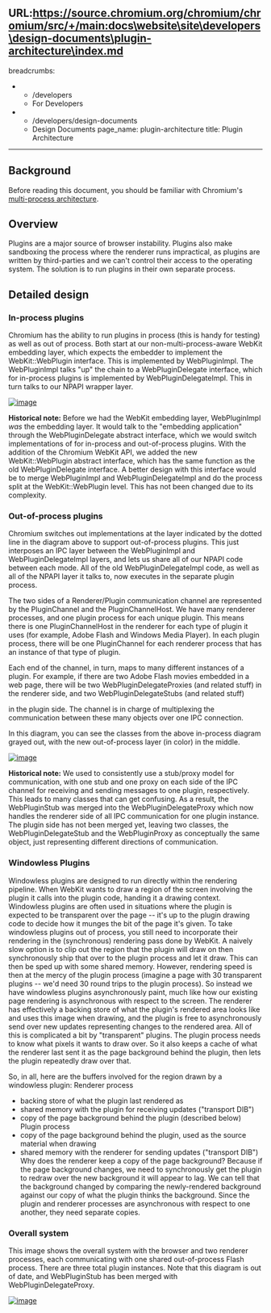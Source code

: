 URL:https://source.chromium.org/chromium/chromium/src/+/main:docs\website\site\developers\design-documents\plugin-architecture\index.md
---
breadcrumbs:
- - /developers
  - For Developers
- - /developers/design-documents
  - Design Documents
page_name: plugin-architecture
title: Plugin Architecture
---

## Background

Before reading this document, you should be familiar with Chromium's
[multi-process
architecture](/developers/design-documents/multi-process-architecture).

## Overview

Plugins are a major source of browser instability. Plugins also make sandboxing
the process where the renderer runs impractical, as plugins are written by
third-parties and we can't control their access to the operating system. The
solution is to run plugins in their own separate process.

## Detailed design

### In-process plugins

Chromium has the ability to run plugins in process (this is handy for testing)
as well as out of process. Both start at our non-multi-process-aware WebKit
embedding layer, which expects the embedder to implement the WebKit::WebPlugin
interface. This is implemented by WebPluginImpl. The WebPluginImpl talks "up"
the chain to a WebPluginDelegate interface, which for in-process plugins is
implemented by WebPluginDelegateImpl. This in turn talks to our NPAPI wrapper
layer.

[<img alt="image"
src="/developers/design-documents/plugin-architecture/in_process_plugins.png">](/developers/design-documents/plugin-architecture/in_process_plugins.png)

**Historical note:** Before we had the WebKit embedding layer, WebPluginImpl
*was* the embedding layer. It would talk to the "embedding application" through
the WebPluginDelegate abstract interface, which we would switch implementations
of for in-process and out-of-process plugins. With the addition of the Chromium
WebKit API, we added the new WebKit::WebPlugin abstract interface, which has the
same function as the old WebPluginDelegate interface. A better design with this
interface would be to merge WebPluginImpl and WebPluginDelegateImpl and do the
process split at the WebKit::WebPlugin level. This has not been changed due to
its complexity.

### Out-of-process plugins

Chromium switches out implementations at the layer indicated by the dotted line
in the diagram above to support out-of-process plugins. This just interposes an
IPC layer between the WebPluginImpl and WebPluginDelegateImpl layers, and lets
us share all of our NPAPI code between each mode. All of the old
WebPluginDelegateImpl code, as well as all of the NPAPI layer it talks to, now
executes in the separate plugin process.

The two sides of a Renderer/Plugin communication channel are represented by the
PluginChannel and the PluginChannelHost. We have many renderer processes, and
one plugin process for each unique plugin. This means there is one
PluginChannelHost in the renderer for each type of plugin it uses (for example,
Adobe Flash and Windows Media Player). In each plugin process, there will be one
PluginChannel for each renderer process that has an instance of that type of
plugin.

Each end of the channel, in turn, maps to many different instances of a plugin.
For example, if there are two Adobe Flash movies embedded in a web page, there
will be two WebPluginDelegateProxies (and related stuff) in the renderer side,
and two WebPluginDelegateStubs (and related stuff)

in the plugin side. The channel is in charge of multiplexing the communication
between these many objects over one IPC connection.

In this diagram, you can see the classes from the above in-process diagram
grayed out, with the new out-of-process layer (in color) in the middle.

[<img alt="image"
src="/developers/design-documents/plugin-architecture/out_of_process_plugins.png">](/developers/design-documents/plugin-architecture/out_of_process_plugins.png)

**Historical note:** We used to consistently use a stub/proxy model for
communication, with one stub and one proxy on each side of the IPC channel for
receiving and sending messages to one plugin, respectively. This leads to many
classes that can get confusing. As a result, the WebPluginStub was merged into
the WebPluginDelegateProxy which now handles the renderer side of all IPC
communication for one plugin instance. The plugin side has not been merged yet,
leaving two classes, the WebPluginDelegateStub and the WebPluginProxy as
conceptually the same object, just representing different directions of
communication.

### Windowless Plugins

Windowless plugins are designed to run directly within the rendering pipeline.
When WebKit wants to draw a region of the screen involving the plugin it calls
into the plugin code, handing it a drawing context. Windowless plugins are often
used in situations where the plugin is expected to be transparent over the page
-- it's up to the plugin drawing code to decide how it munges the bit of the
page it's given.
To take windowless plugins out of process, you still need to incorporate their
rendering in the (synchronous) rendering pass done by WebKit. A naively slow
option is to clip out the region that the plugin will draw on then synchronously
ship that over to the plugin process and let it draw. This can then be sped up
with some shared memory.
However, rendering speed is then at the mercy of the plugin process (imagine a
page with 30 transparent plugins -- we'd need 30 round trips to the plugin
process). So instead we have windowless plugins asynchronously paint, much like
how our existing page rendering is asynchronous with respect to the screen. The
renderer has effectively a backing store of what the plugin's rendered area
looks like and uses this image when drawing, and the plugin is free to
asynchronously send over new updates representing changes to the rendered area.
All of this is complicated a bit by "transparent" plugins. The plugin process
needs to know what pixels it wants to draw over. So it also keeps a cache of
what the renderer last sent it as the page background behind the plugin, then
lets the plugin repeatedly draw over that.

So, in all, here are the buffers involved for the region drawn by a windowless
plugin:
Renderer process
- backing store of what the plugin last rendered as
- shared memory with the plugin for receiving updates ("transport DIB")
- copy of the page background behind the plugin (described below)
Plugin process
- copy of the page background behind the plugin, used as the source
material when drawing
- shared memory with the renderer for sending updates ("transport DIB")
Why does the renderer keep a copy of the page background? Because if the page
background changes, we need to synchronously get the plugin to redraw over the
new background it will appear to lag. We can tell that the background changed by
comparing the newly-rendered background against our copy of what the plugin
thinks the background. Since the plugin and renderer processes are asynchronous
with respect to one another, they need separate copies.

### Overall system

This image shows the overall system with the browser and two renderer processes,
each communicating with one shared out-of-process Flash process. There are three
total plugin instances. Note that this diagram is out of date, and WebPluginStub
has been merged with WebPluginDelegateProxy.

[<img alt="image"
src="/developers/design-documents/plugin-architecture/pluginsoutofprocess.png">](/developers/design-documents/plugin-architecture/pluginsoutofprocess.png)
